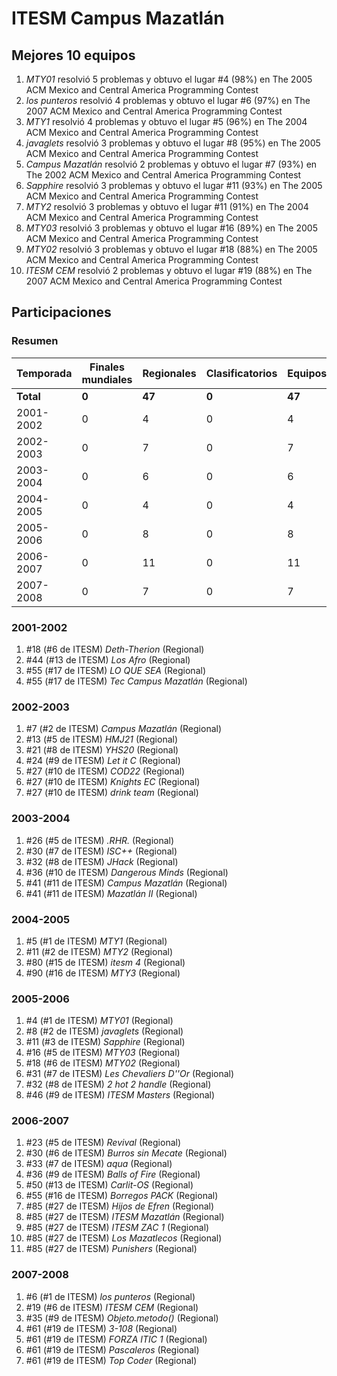 # ITESM Campus Mazatlán

## Mejores 10 equipos

1. _MTY01_ resolvió 5 problemas y obtuvo el lugar #4 (98%) en The 2005 ACM Mexico and Central America Programming Contest
1. _los punteros_ resolvió 4 problemas y obtuvo el lugar #6 (97%) en The 2007 ACM Mexico and Central America Programming Contest
1. _MTY1_ resolvió 4 problemas y obtuvo el lugar #5 (96%) en The 2004 ACM Mexico and Central America Programming Contest
1. _javaglets_ resolvió 3 problemas y obtuvo el lugar #8 (95%) en The 2005 ACM Mexico and Central America Programming Contest
1. _Campus Mazatlán_ resolvió 2 problemas y obtuvo el lugar #7 (93%) en The 2002 ACM Mexico and Central America Programming Contest
1. _Sapphire_ resolvió 3 problemas y obtuvo el lugar #11 (93%) en The 2005 ACM Mexico and Central America Programming Contest
1. _MTY2_ resolvió 3 problemas y obtuvo el lugar #11 (91%) en The 2004 ACM Mexico and Central America Programming Contest
1. _MTY03_ resolvió 3 problemas y obtuvo el lugar #16 (89%) en The 2005 ACM Mexico and Central America Programming Contest
1. _MTY02_ resolvió 3 problemas y obtuvo el lugar #18 (88%) en The 2005 ACM Mexico and Central America Programming Contest
1. _ITESM CEM_ resolvió 2 problemas y obtuvo el lugar #19 (88%) en The 2007 ACM Mexico and Central America Programming Contest

## Participaciones

### Resumen

| Temporada | Finales mundiales | Regionales | Clasificatorios | Equipos |
| --- | --- | --- | --- | --- |
| **Total** | **0** | **47** | **0** | **47** |
| 2001-2002 | 0 | 4 | 0 | 4 |
| 2002-2003 | 0 | 7 | 0 | 7 |
| 2003-2004 | 0 | 6 | 0 | 6 |
| 2004-2005 | 0 | 4 | 0 | 4 |
| 2005-2006 | 0 | 8 | 0 | 8 |
| 2006-2007 | 0 | 11 | 0 | 11 |
| 2007-2008 | 0 | 7 | 0 | 7 |

### 2001-2002

1. #18 (#6 de ITESM) _Deth-Therion_ (Regional)
1. #44 (#13 de ITESM) _Los Afro_ (Regional)
1. #55 (#17 de ITESM) _LO QUE SEA_ (Regional)
1. #55 (#17 de ITESM) _Tec Campus Mazatlán_ (Regional)

### 2002-2003

1. #7 (#2 de ITESM) _Campus Mazatlán_ (Regional)
1. #13 (#5 de ITESM) _HMJ21_ (Regional)
1. #21 (#8 de ITESM) _YHS20_ (Regional)
1. #24 (#9 de ITESM) _Let it C_ (Regional)
1. #27 (#10 de ITESM) _COD22_ (Regional)
1. #27 (#10 de ITESM) _Knights EC_ (Regional)
1. #27 (#10 de ITESM) _drink team_ (Regional)

### 2003-2004

1. #26 (#5 de ITESM) _.RHR._ (Regional)
1. #30 (#7 de ITESM) _ISC++_ (Regional)
1. #32 (#8 de ITESM) _JHack_ (Regional)
1. #36 (#10 de ITESM) _Dangerous Minds_ (Regional)
1. #41 (#11 de ITESM) _Campus Mazatlán_ (Regional)
1. #41 (#11 de ITESM) _Mazatlán II_ (Regional)

### 2004-2005

1. #5 (#1 de ITESM) _MTY1_ (Regional)
1. #11 (#2 de ITESM) _MTY2_ (Regional)
1. #80 (#15 de ITESM) _itesm 4_ (Regional)
1. #90 (#16 de ITESM) _MTY3_ (Regional)

### 2005-2006

1. #4 (#1 de ITESM) _MTY01_ (Regional)
1. #8 (#2 de ITESM) _javaglets_ (Regional)
1. #11 (#3 de ITESM) _Sapphire_ (Regional)
1. #16 (#5 de ITESM) _MTY03_ (Regional)
1. #18 (#6 de ITESM) _MTY02_ (Regional)
1. #31 (#7 de ITESM) _Les Chevaliers D''Or_ (Regional)
1. #32 (#8 de ITESM) _2 hot 2 handle_ (Regional)
1. #46 (#9 de ITESM) _ITESM Masters_ (Regional)

### 2006-2007

1. #23 (#5 de ITESM) _Revival_ (Regional)
1. #30 (#6 de ITESM) _Burros sin Mecate_ (Regional)
1. #33 (#7 de ITESM) _aqua_ (Regional)
1. #36 (#9 de ITESM) _Balls of Fire_ (Regional)
1. #50 (#13 de ITESM) _Carlit-OS_ (Regional)
1. #55 (#16 de ITESM) _Borregos PACK_ (Regional)
1. #85 (#27 de ITESM) _Hijos de Efren_ (Regional)
1. #85 (#27 de ITESM) _ITESM Mazatlán_ (Regional)
1. #85 (#27 de ITESM) _ITESM ZAC 1_ (Regional)
1. #85 (#27 de ITESM) _Los Mazatlecos_ (Regional)
1. #85 (#27 de ITESM) _Punishers_ (Regional)

### 2007-2008

1. #6 (#1 de ITESM) _los punteros_ (Regional)
1. #19 (#6 de ITESM) _ITESM CEM_ (Regional)
1. #35 (#9 de ITESM) _Objeto.metodo()_ (Regional)
1. #61 (#19 de ITESM) _3-108_ (Regional)
1. #61 (#19 de ITESM) _FORZA ITIC 1_ (Regional)
1. #61 (#19 de ITESM) _Pascaleros_ (Regional)
1. #61 (#19 de ITESM) _Top Coder_ (Regional)



